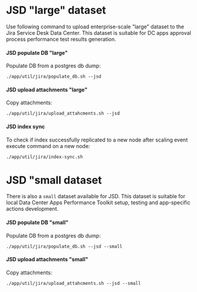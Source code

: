 # JSD "large" dataset
Use following command to upload enterprise-scale "large" dataset to the Jira Service Desk Data Center. 
This dataset is suitable for DC apps approval process performance test results generation.

#### JSD populate DB "large"
Populate DB from a postgres db dump:

`./app/util/jira/populate_db.sh --jsd`

#### JSD upload attachments "large"
Copy attachments:

`./app/util/jira/upload_attahcments.sh --jsd`

#### JSD index sync
To check if index successfully replicated to a new node after scaling event execute command on a new node:

`./app/util/jira/index-sync.sh`

# JSD "small dataset
There is also a `small` dataset available for JSD. This dataset is suitable for local 
Data Center Apps Performance Toolkit setup, testing and app-specific actions development.

#### JSD populate DB "small"
Populate DB from a postgres db dump:

`./app/util/jira/populate_db.sh --jsd --small`

#### JSD upload attachments "small"
Copy attachments:

`./app/util/jira/upload_attahcments.sh --jsd --small`